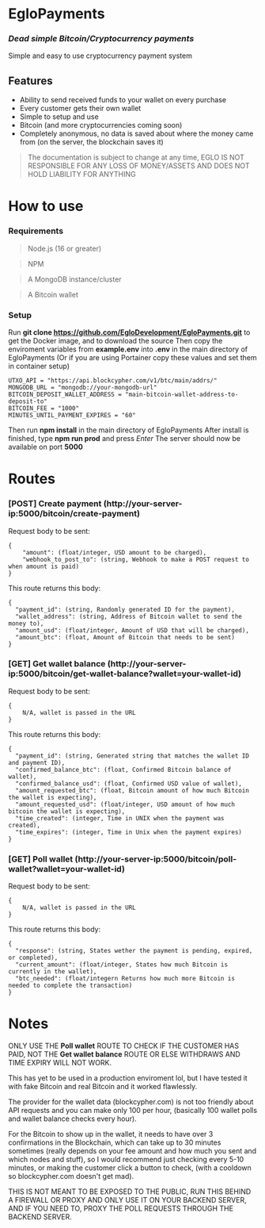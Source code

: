 # EgloPayments
### _Dead simple Bitcoin/Cryptocurrency payments_

Simple and easy to use cryptocurrency payment system

## Features

- Ability to send received funds to your wallet on every purchase
- Every customer gets their own wallet
- Simple to setup and use
- Bitcoin (and more cryptocurrencies coming soon)
- Completely anonymous, no data is saved about where the money came from (on the server, the blockchain saves it)

> The documentation is subject to change at any time,
>EGLO IS NOT RESPONSIBLE FOR ANY LOSS OF MONEY/ASSETS AND DOES NOT HOLD LIABILITY FOR ANYTHING

# How to use
### Requirements

>Node.js (16 or greater)

>NPM

>A MongoDB instance/cluster

>A Bitcoin wallet

### Setup
Run **git clone https://github.com/EgloDevelopment/EgloPayments.git** to get the Docker image, and to download the source
Then copy the enviroment variables from **example.env** into **.env** in the main directory of EgloPayments
(Or if you are using Portainer copy these values and set them in container setup)

```
UTXO_API = "https://api.blockcypher.com/v1/btc/main/addrs/"
MONGODB_URL = "mongodb://your-mongodb-url"
BITCOIN_DEPOSIT_WALLET_ADDRESS = "main-bitcoin-wallet-address-to-deposit-to"
BITCOIN_FEE = "1000"
MINUTES_UNTIL_PAYMENT_EXPIRES = "60"
```

Then run **npm install** in the main directory of EgloPayments
After install is finished, type **npm run prod** and press *Enter*
The server should now be available on port **5000**

# Routes

### [POST] Create payment (http://your-server-ip:5000/bitcoin/create-payment)

Request body to be sent:
```
{
    "amount": (float/integer, USD amount to be charged),
    "webhook_to_post_to": (string, Webhook to make a POST request to when amount is paid)
}
```
This route returns this body:
```
{
  "payment_id": (string, Randomly generated ID for the payment),
  "wallet_address": (string, Address of Bitcoin wallet to send the money to),
  "amount_usd": (float/integer, Amount of USD that will be charged),
  "amount_btc": (float, Amount of Bitcoin that needs to be sent)
}
```

### [GET] Get wallet balance (http://your-server-ip:5000/bitcoin/get-wallet-balance?wallet=your-wallet-id)

Request body to be sent:
```
{
    N/A, wallet is passed in the URL
}
```
This route returns this body:
```
{
  "payment_id": (string, Generated string that matches the wallet ID and payment ID),
  "confirmed_balance_btc": (float, Confirmed Bitcoin balance of wallet),
  "confirmed_balance_usd": (float, Confirmed USD value of wallet),
  "amount_requested_btc": (float, Bitcoin amount of how much Bitcoin the wallet is expecting),
  "amount_requested_usd": (float/integer, USD amount of how much bitcoin the wallet is expecting),
  "time_created": (integer, Time in UNIX when the payment was created),
  "time_expires": (integer, Time in Unix when the payment expires)
}
```

### [GET] Poll wallet (http://your-server-ip:5000/bitcoin/poll-wallet?wallet=your-wallet-id)

Request body to be sent:
```
{
    N/A, wallet is passed in the URL
}
```
This route returns this body:
```
{
  "response": (string, States wether the payment is pending, expired, or completed),
  "current_amount": (float/integer, States how much Bitcoin is currently in the wallet),
  "btc_needed": (float/integern Returns how much more Bitcoin is needed to complete the transaction)
}
```

# Notes
ONLY USE THE **Poll wallet** ROUTE TO CHECK IF THE CUSTOMER HAS PAID, NOT THE **Get wallet balance** ROUTE OR ELSE WITHDRAWS AND TIME EXPIRY WILL NOT WORK.

This has yet to be used in a production enviroment lol, but I have tested it with fake Bitcoin and real Bitcoin and it worked flawlessly.

The provider for the wallet data (blockcypher.com) is not too friendly about API requests and you can make only 100 per hour, (basically 100 wallet polls and wallet balance checks every hour).

For the Bitcoin to show up in the wallet, it needs to have over 3 confirmations in the Blockchain, which can take up to 30 minutes sometimes (really depends on your fee amount and how much you sent and which nodes and stuff), so I would recommend just checking every 5-10 minutes, or making the customer click a button to check, (with a cooldown so blockcypher.com doesn't get mad).

THIS IS NOT MEANT TO BE EXPOSED TO THE PUBLIC, RUN THIS BEHIND A FIREWALL OR PROXY AND ONLY USE IT ON YOUR BACKEND SERVER, AND IF YOU NEED TO, PROXY THE POLL REQUESTS THROUGH THE BACKEND SERVER.
